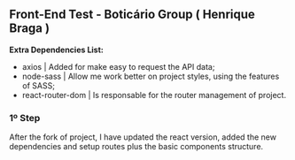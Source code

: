 ## Front-End Test - Boticário Group ( Henrique Braga )

**Extra Dependencies List:**

- axios | Added for make easy to request the API data;
- node-sass | Allow me work better on project styles, using the features of SASS;
- react-router-dom | Is responsable for the router management of project.


### 1º Step

After the fork of project, I have updated the react version, added the new dependencies and setup routes plus the basic components structure.